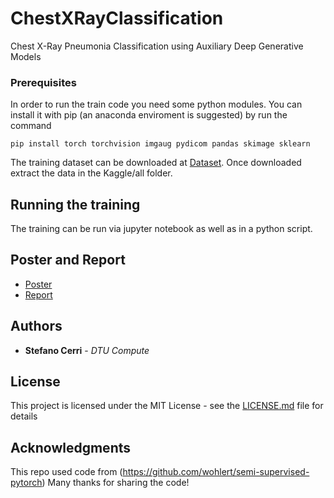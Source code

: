 # ChestXRayClassification
Chest X-Ray Pneumonia Classification using Auxiliary Deep Generative Models

### Prerequisites

In order to run the train code you need some python modules. You can install it with pip (an anaconda enviroment is suggested) by run the command

```
pip install torch torchvision imgaug pydicom pandas skimage sklearn
```

The training dataset can be downloaded at [Dataset](https://www.kaggle.com/c/rsna-pneumonia-detection-challenge).
Once downloaded extract the data in the Kaggle/all folder.

## Running the training

The training can be run via jupyter notebook as well as in a python script.


## Poster and Report

* [Poster](https://github.com/ste93ste/ChestXRayClassification)
* [Report](https://github.com/ste93ste/ChestXRayClassification)


## Authors

* **Stefano Cerri** - *DTU Compute*

## License

This project is licensed under the MIT License - see the [LICENSE.md](LICENSE.md) file for details

## Acknowledgments

This repo used code from (https://github.com/wohlert/semi-supervised-pytorch)
Many thanks for sharing the code!


